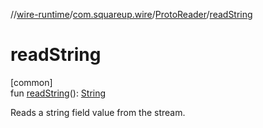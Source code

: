 //[wire-runtime](../../../index.md)/[com.squareup.wire](../index.md)/[ProtoReader](index.md)/[readString](read-string.md)

# readString

[common]\
fun [readString](read-string.md)(): [String](https://kotlinlang.org/api/latest/jvm/stdlib/kotlin/-string/index.html)

Reads a string field value from the stream.
